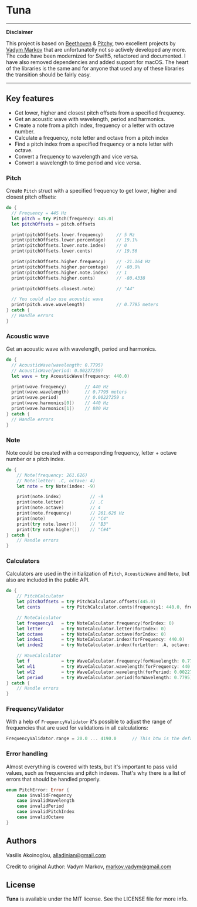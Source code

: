# Tuna

---

**Disclaimer**

This project is based on [Beethoven](https://github.com/vadymmarkov/Beethoven) & [Pitchy](https://github.com/vadymmarkov/Pitchy), two excellent projects by [Vadym Markov](https://github.com/vadymmarkov) that are unfortunatelly not so actively developed any more. The code have been modernized for Swift5, refactored and documented. I have also removed dependencies and added support for macOS. The heart of the libraries is the same and for anyone that used any of these libraries the transition should be fairly easy.

---

## Key features
- Get lower, higher and closest pitch offsets from a specified frequency.
- Get an acoustic wave with wavelength, period and harmonics.
- Create a note from a pitch index, frequency or a letter with octave number.
- Calculate a frequency, note letter and octave from a pitch index
- Find a pitch index from a specified frequency or a note letter with octave.
- Convert a frequency to wavelength and vice versa.
- Convert a wavelength to time period and vice versa.


### Pitch
Create `Pitch` struct with a specified frequency to get lower, higher and
closest pitch offsets:

```swift
do {
  // Frequency = 445 Hz
  let pitch = try Pitch(frequency: 445.0)
  let pitchOffsets = pitch.offsets

  print(pitchOffsets.lower.frequency)     // 5 Hz
  print(pitchOffsets.lower.percentage)    // 19.1%
  print(pitchOffsets.lower.note.index)    // 0
  print(pitchOffsets.lower.cents)         // 19.56

  print(pitchOffsets.higher.frequency)    // -21.164 Hz
  print(pitchOffsets.higher.percentage)   // -80.9%
  print(pitchOffsets.higher.note.index)   // 1
  print(pitchOffsets.higher.cents)        // -80.4338

  print(pitchOffsets.closest.note)        // "A4"

  // You could also use acoustic wave
  print(pitch.wave.wavelength)            // 0.7795 meters
} catch {
  // Handle errors
}
```


### Acoustic wave
Get an acoustic wave with wavelength, period and harmonics.

```swift
do {
  // AcousticWave(wavelength: 0.7795)
  // AcousticWave(period: 0.00227259)
  let wave = try AcousticWave(frequency: 440.0)

  print(wave.frequency)       // 440 Hz
  print(wave.wavelength)      // 0.7795 meters
  print(wave.period)          // 0.00227259 s
  print(wave.harmonics[0])    // 440 Hz
  print(wave.harmonics[1])    // 880 Hz
} catch {
  // Handle errors
}
```


### Note
Note could be created with a corresponding frequency, letter + octave number or
a pitch index.

```swift
do {
    // Note(frequency: 261.626)
    // Note(letter: .C, octave: 4)
    let note = try Note(index: -9)

    print(note.index)           // -9
    print(note.letter)          // .C
    print(note.octave)          // 4
    print(note.frequency)       // 261.626 Hz
    print(note)                 // "C4"
    print(try note.lower())     // "B3"
    print(try note.higher())    // "C#4"
} catch {
    // Handle errors
}
```


### Calculators

Calculators are used in the initialization of `Pitch`, `AcousticWave`
and `Note`, but also are included in the public API.

```swift
do {
    // PitchCalculator
    let pitchOffsets = try PitchCalculator.offsets(445.0)
    let cents        = try PitchCalculator.cents(frequency1: 440.0, frequency2: 440.0)  // 19.56

    // NoteCalculator
    let frequency1   = try NoteCalculator.frequency(forIndex: 0)                        // 440.0 Hz
    let letter       = try NoteCalculator.letter(forIndex: 0)                           // .A
    let octave       = try NoteCalculator.octave(forIndex: 0)                           // 4
    let index1       = try NoteCalculator.index(forFrequency: 440.0)                    // 0
    let index2       = try NoteCalculator.index(forLetter: .A, octave: 4)               // 0

    // WaveCalculator
    let f            = try WaveCalculator.frequency(forWavelength: 0.7795)              // 440.0 Hz
    let wl1          = try WaveCalculator.wavelength(forFrequency: 440.0)               // 0.7795 meters
    let wl2          = try WaveCalculator.wavelength(forPeriod: 0.00227259)             // 0.7795 meters
    let period       = try WaveCalculator.period(forWavelength: 0.7795)                 // 0.00227259 s
} catch {
    // Handle errors
}
```


### FrequencyValidator

With a help of `FrequencyValidator` it's possible to adjust the range of frequencies that are used for validations in all calculations:

```swift
FrequencyValidator.range = 20.0 ... 4190.0      // This btw is the default range
```


### Error handling

Almost everything is covered with tests, but it's important to pass valid
values, such as frequencies and pitch indexes. That's why there is a list of errors that should be handled properly.

```swift
enum PitchError: Error {
    case invalidFrequency
    case invalidWavelength
    case invalidPeriod
    case invalidPitchIndex
    case invalidOctave
}
```


## Authors

Vasilis Akoinoglou, alladinian@gmail.com

Credit to original Author: Vadym Markov, markov.vadym@gmail.com

## License

**Tuna** is available under the MIT license. See the LICENSE file for more info.
